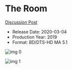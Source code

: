# The Room

[Discussion Post](https://www.avsforum.com/threads/bass-eq-for-filtered-movies.2995212/post-59384072)

* Release Date: 2020-03-04
* Production Year: 2019
* Format: BD/DTS-HD MA 5.1

![img 0](https://i.imgur.com/05G34EP.jpg)

![img 1](https://i.imgur.com/GNNcggk.png)

